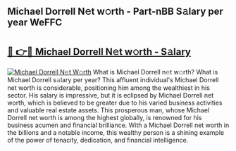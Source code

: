 ## Michael Dorrell N𝚎t w𝚘rth - Part-nBB S𝚊lary per year WeFFC

# <h2><a href="http://gc2oq6k.nevu.top/?p=Michael+Dorrell">🔗 👉🔴 Michael Dorrell N𝚎t w𝚘rth - S𝚊lary</a></h2>

[![Michael Dorrell N𝚎t W𝚘rth](https://i.imgur.com/Oavwk0R.jpeg)](http://gc2oq6k.nevu.top/?p=Michael+Dorrell)
What is Michael Dorrell n𝚎t w𝚘rth? What is Michael Dorrell s𝚊lary per year?
This affluent individual's Michael Dorrell net worth is considerable, positioning him among the wealthiest in his sector. His salary is impressive, but it is eclipsed by Michael Dorrell net worth, which is believed to be greater due to his varied business activities and valuable real estate assets. This prosperous man, whose Michael Dorrell net worth is among the highest globally, is renowned for his business acumen and financial brilliance. With a Michael Dorrell net worth in the billions and a notable income, this wealthy person is a shining example of the power of tenacity, dedication, and financial intelligence.
